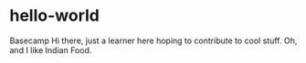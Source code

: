 # hello-world
Basecamp
Hi there, just a learner here hoping to contribute to cool stuff. Oh, and I like Indian Food. 
